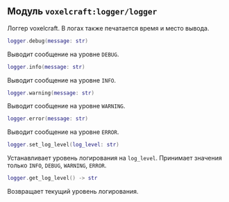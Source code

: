 ## Модуль `voxelcraft:logger/logger`

Логгер voxelcraft. В логах также печатается время и место вывода.

```lua
logger.debug(message: str)
```

Выводит сообщение на уровне `DEBUG`.

```lua
logger.info(message: str)
```

Выводит сообщение на уровне `INFO`.

```lua
logger.warning(message: str)
```

Выводит сообщение на уровне `WARNING`.

```lua
logger.error(message: str)
```

Выводит сообщение на уровне `ERROR`.

```lua
logger.set_log_level(log_level: str)
```

Устанавливает уровень логирования на `log_level`. Принимает значения только 
`INFO`, `DEBUG`, `WARNING`, `ERROR`.

```lua
logger.get_log_level() -> str
```

Возвращает текущий уровень логирования.

